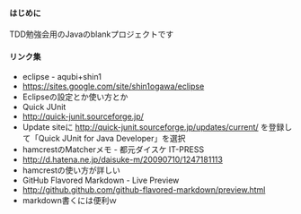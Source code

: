 ####  はじめに
TDD勉強会用のJavaのblankプロジェクトです

#### リンク集
* eclipse - aqubi+shin1
 * https://sites.google.com/site/shin1ogawa/eclipse
 * Eclipseの設定とか使い方とか
* Quick JUnit
 * http://quick-junit.sourceforge.jp/
 * Update siteに http://quick-junit.sourceforge.jp/updates/current/ を登録して「Quick JUnit for Java Developer」を選択
* hamcrestのMatcherメモ - 都元ダイスケ IT-PRESS
 * http://d.hatena.ne.jp/daisuke-m/20090710/1247181113
 * hamcrestの使い方が詳しい
* GitHub Flavored Markdown - Live Preview
 * http://github.github.com/github-flavored-markdown/preview.html
 * markdown書くには便利ｗ
